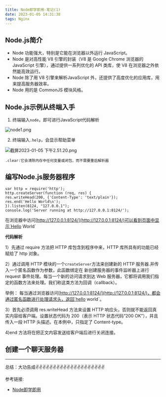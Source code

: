 ```yaml
---
title: Node即学即用-笔记(1)
date: 2023-01-05 14:31:38
tags: Nginx
---
```

<meta name="referrer" content="no-referrer"/>

## Node.js简介

* Node 功能强大，特别是它能在浏览器以外运行 JavaScript。
* Node 是对高性能 V8 引擎的封装（V8 是 Google Chrome 浏览器的 JavaScript 引擎），通过提供一系列优化的 API 类库，使 V8 在浏览器之外依然能高效运行。
* Node 除了用 V8 引擎来解析JavaScript 外，还提供了高度优化的应用库，用来提高服务器效率。
* Node 用的是 CommonJS 模块风格。

## Node.js示例从终端入手

1) 终端输入`node`，即可进行JavaScript代码解析

![node1.png](https://upload-images.jianshu.io/upload_images/11846892-be20eecfa363c88e.png?imageMogr2/auto-orient/strip%7CimageView2/2/w/1240)

2) 终端输入`.help`，会显示帮助菜单

![截屏2023-01-05 下午2.51.20.png](https://upload-images.jianshu.io/upload_images/11846892-922d8ca98727df01.png?imageMogr2/auto-orient/strip%7CimageView2/2/w/1240)

```
.clear:它会清除内存中任何变量或闭包，而不需要重启解析器
```
## 编写Node.js服务器程序

```
var http = require('http');
http.createServer(function (req, res) {
res.writeHead(200, {'Content-Type': 'text/plain'});
res.end('Hello World\n');
}).listen(8124, "127.0.0.1");
console.log('Server running at http://127.0.0.1:8124/');
```

在浏览器中访问[http://127.0.0.1:8124/](http://127.0.0.1:8124/)可以看到页面中显示`Hello World`

**代码解析**

1）先通过 require 方法把 HTTP 库包含到程序中来，HTTP 库所具有的功能已经赋给了 http 对象。

2）通过调用 HTTP 模块的一个`createServer`方法来创建新的 HTTP 服务器.并传入一个匿名函数作为参数，此函数绑定在
新创建服务器的事件监听器上进行 request 事件处理。每当一个新的访问请求到达 Web 服务器，它都将调用我们指定的函数方法来处理。我们称这类方法为回调（callback）。

举例： 每当通过浏览器访问[http://127.0.0.1:8124/](http://127.0.0.1:8124/)，都会通过匿名函数进行处理请求头，返回`hello world`。

3）首先必须调用 res.writeHead 方法来设置 HTTP 响应头，否则就不能返回真实内容给客户端。设置状态代码为 200（表示 HTTP 状态代码“200 OK”），并且传入一段 HTTP 头描述。在本例中，只指定了 Content-type。

4)end 方法将在把正文内容发送给客户端后进行关闭连接。



## 创建一个聊天服务器

---
总结：大功告成✌️✌️✌️✌️✌️✌️✌️✌️✌️✌️✌️✌️✌️✌️✌️✌️✌️✌️✌️✌️


参考链接:
* [Node即学即用](https://awesome-programming-books.github.io/nodejs/Node%E5%8D%B3%E5%AD%A6%E5%8D%B3%E7%94%A8.pdf)
